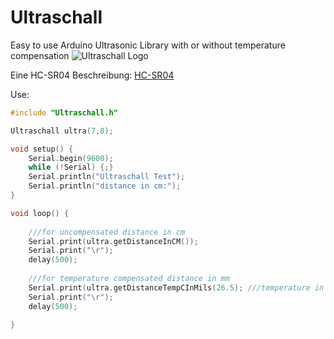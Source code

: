 # Ultraschall
Easy to use Arduino Ultrasonic Library with or without temperature compensation
![Ultraschall Logo](https://www.turais.de/content/images/2015/08/ultraschall_logo_small.png)

Eine HC-SR04 Beschreibung: [HC-SR04](https://www.turais.de/hcsr04-ultraschall-modul)

Use:

```cpp
#include "Ultraschall.h"

Ultraschall ultra(7,8);

void setup() {
	Serial.begin(9600);
	while (!Serial) {;}  
	Serial.println("Ultraschall Test");
	Serial.println("distance in cm:");   
}

void loop() {	
	
	///for uncompensated distance in cm
	Serial.print(ultra.getDistanceInCM());
	Serial.print("\r");
	delay(500);	
	
	///for temperature compensated distance in mm
	Serial.print(ultra.getDistanceTempCInMils(26.5); ///temperature in degree celsius
	Serial.print("\r");
	delay(500);	
	
}
```


